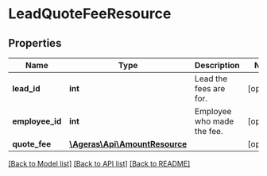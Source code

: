 # LeadQuoteFeeResource

## Properties
Name | Type | Description | Notes
------------ | ------------- | ------------- | -------------
**lead_id** | **int** | Lead the fees are for. | [optional] 
**employee_id** | **int** | Employee who made the fee. | [optional] 
**quote_fee** | [**\Ageras\Api\AmountResource**](AmountResource.md) |  | [optional] 

[[Back to Model list]](../README.md#documentation-for-models) [[Back to API list]](../README.md#documentation-for-api-endpoints) [[Back to README]](../README.md)


